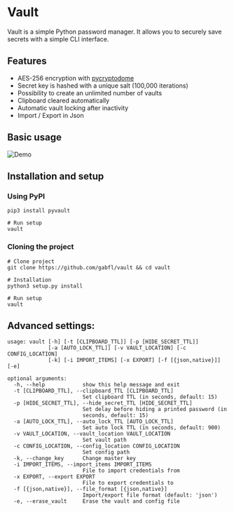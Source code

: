 # Vault

Vault is a simple Python password manager. It allows you to securely save secrets with a simple CLI interface.

## Features

 - AES-256 encryption with [pycryptodome](http://legrandin.github.io/pycryptodome/)
 - Secret key is hashed with a unique salt (100,000 iterations)
 - Possibility to create an unlimited number of vaults
 - Clipboard cleared automatically
 - Automatic vault locking after inactivity
 - Import / Export in Json

## Basic usage

![Demo](https://github.com/gabfl/vault/blob/master/img/demo.gif?raw=true)

## Installation and setup

### Using PyPI

```
pip3 install pyvault

# Run setup
vault
```

### Cloning the project

```
# Clone project
git clone https://github.com/gabfl/vault && cd vault

# Installation
python3 setup.py install

# Run setup
vault
```

## Advanced settings:

```
usage: vault [-h] [-t [CLIPBOARD_TTL]] [-p [HIDE_SECRET_TTL]]
             [-a [AUTO_LOCK_TTL]] [-v VAULT_LOCATION] [-c CONFIG_LOCATION]
             [-k] [-i IMPORT_ITEMS] [-x EXPORT] [-f [{json,native}]] [-e]

optional arguments:
  -h, --help            show this help message and exit
  -t [CLIPBOARD_TTL], --clipboard_TTL [CLIPBOARD_TTL]
                        Set clipboard TTL (in seconds, default: 15)
  -p [HIDE_SECRET_TTL], --hide_secret_TTL [HIDE_SECRET_TTL]
                        Set delay before hiding a printed password (in
                        seconds, default: 15)
  -a [AUTO_LOCK_TTL], --auto_lock_TTL [AUTO_LOCK_TTL]
                        Set auto lock TTL (in seconds, default: 900)
  -v VAULT_LOCATION, --vault_location VAULT_LOCATION
                        Set vault path
  -c CONFIG_LOCATION, --config_location CONFIG_LOCATION
                        Set config path
  -k, --change_key      Change master key
  -i IMPORT_ITEMS, --import_items IMPORT_ITEMS
                        File to import credentials from
  -x EXPORT, --export EXPORT
                        File to export credentials to
  -f [{json,native}], --file_format [{json,native}]
                        Import/export file format (default: 'json')
  -e, --erase_vault     Erase the vault and config file
```

